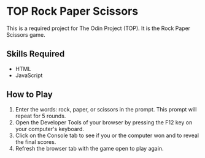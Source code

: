 # TOP Rock Paper Scissors
This is a required project for The Odin Project (TOP). It is the Rock Paper Scissors game.

## Skills Required
- HTML
- JavaScript

## How to Play

1. Enter the words: rock, paper, or scissors in the prompt. This prompt will repeat for 5 rounds.
2. Open the Developer Tools of your browser by pressing the F12 key on your computer's keyboard.
3. Click on the Console tab to see if you or the computer won and to reveal the final scores.
4. Refresh the browser tab with the game open to play again.
